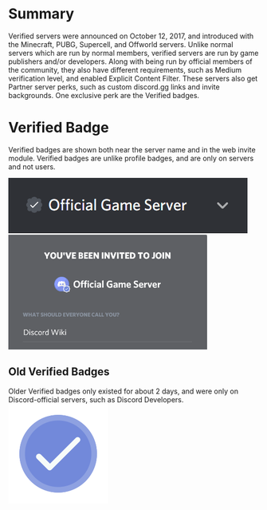 <!-- TITLE: Verified Servers -->
<!-- SUBTITLE: A description of Discord's Verified servers. -->

# Summary
Verified servers were announced on October 12, 2017, and introduced with the Minecraft, PUBG, Supercell, and Offworld servers. Unlike normal servers which are run by normal members, verified servers are run by game publishers and/or developers. Along with being run by official members of the community, they also have different requirements, such as Medium verification level, and enabled Explicit Content Filter. These servers also get Partner server perks, such as custom discord.gg links and invite backgrounds. One exclusive perk are the Verified badges.

# Verified Badge
Verified badges are shown both near the server name and in the web invite module. Verified badges are unlike profile badges, and are only on servers and not users. 

![Verified badge on Server Name](/uploads/8-rg-7-vfm.png "Verified Badge on Server Name")
![Verified Badge on invite module](/uploads/avak-0-xo.png "Verified Badge on invite module")

## Old Verified Badges
Older Verified badges only existed for about 2 days, and were only on Discord-official servers, such as Discord Developers. 
![Old Verified Badge](/uploads/verifiedserver.png "Old Verified Badge")